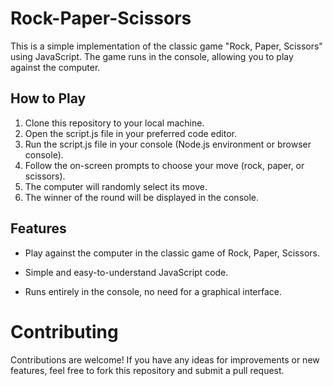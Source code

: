 # Rock-Paper-Scissors
This is a simple implementation of the classic game "Rock, Paper, Scissors" using JavaScript. The game runs in the console, allowing you to play against the computer.

## How to Play

1. Clone this repository to your local machine.
2. Open the script.js file in your preferred code editor.
3. Run the script.js file in your console (Node.js environment or browser console).
4. Follow the on-screen prompts to choose your move (rock, paper, or scissors).
5. The computer will randomly select its move.
6. The winner of the round will be displayed in the console.

## Features
- Play against the computer in the classic game of Rock, Paper, Scissors.
* Simple and easy-to-understand JavaScript code.
+ Runs entirely in the console, no need for a graphical interface.

# Contributing
Contributions are welcome! If you have any ideas for improvements or new features, feel free to fork this repository and submit a pull request.

